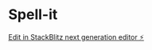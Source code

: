 # Spell-it

[Edit in StackBlitz next generation editor ⚡️](https://stackblitz.com/~/github.com/jpmirrar/Spell-it)
